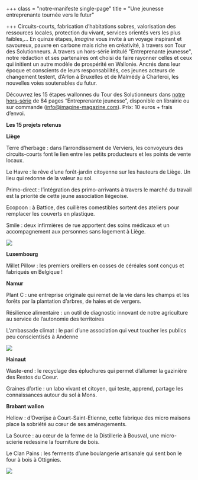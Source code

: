 +++
class = "notre-manifeste single-page"
title = "Une jeunesse entreprenante tournée vers le futur"

+++
Circuits-courts, fabrication d’habitations sobres, valorisation des ressources locales, protection du vivant, services orientés vers les plus faibles,… En quinze étapes, _Imagine_ vous invite à un voyage inspirant et savoureux, pauvre en carbone mais riche en créativité, à travers son Tour des Solutionneurs. A travers un hors-série intitulé "Entreprenante jeunesse", notre rédaction et ses partenaires ont choisi de faire rayonner celles et ceux qui initient un autre modèle de prospérité en Wallonie. Ancrés dans leur époque et conscients de leurs responsabilités, ces jeunes acteurs de changement testent, d’Arlon à Bruxelles et de Malmédy à Charleroi, les nouvelles voies soutenables du futur.

Découvrez les 15 étapes wallonnes du Tour des Solutionneurs dans [notre hors-série](https://kiosque.imagine-magazine.com/) de 84 pages “Entreprenante jeunesse”, disponible en librairie ou sur commande ([info@imagine-magazine.com](mailto:info@imagine-magazine.com)). Prix: 10 euros + frais d’envoi.

**Les 15 projets retenus**

**Liège**

Terre d’herbage : dans l’arrondissement de Verviers, les convoyeurs des circuits-courts font le lien entre les petits producteurs et les points de vente locaux.

Le Havre : le rêve d’une forêt-jardin citoyenne sur les hauteurs de Liège. Un lieu qui redonne de la valeur au sol.

Primo-direct : l’intégration des primo-arrivants à travers le marché du travail est la priorité de cette jeune association liégeoise.

Ecopoon : à Battice, des cuillères comestibles sortent des ateliers pour remplacer les couverts en plastique.

Smile : deux infirmières de rue apportent des soins médicaux et un accompagnement aux personnes sans logement à Liège.

![](https://res.cloudinary.com/drg3m95yg/image/upload/c_limit,dpr_auto,q_70,w_1000,f_auto/v1671721106/Capture_d_%C3%A9cran_2022-12-22_155549_nf0pgi.png)

**Luxembourg**

Millet Pillow : les premiers oreillers en cosses de céréales sont conçus et fabriqués en Belgique !

**Namur**

Plant C : une entreprise originale qui remet de la vie dans les champs et les forêts par la plantation d’arbres, de haies et de vergers.

Résilience alimentaire : un outil de diagnostic innovant de notre agriculture au service de l’autonomie des territoires

L’ambassade climat : le pari d’une association qui veut toucher les publics peu conscientisés à Andenne

![](https://res.cloudinary.com/drg3m95yg/image/upload/c_limit,dpr_auto,q_70,w_1000,f_auto/v1671721423/Capture_d_%C3%A9cran_2022-12-22_160103_zlzafe.png)

**Hainaut**

Waste-end : le recyclage des épluchures qui permet d’allumer la gazinière des Restos du Coeur.

Graines d’ortie : un labo vivant et citoyen, qui teste, apprend, partage les connaissances autour du sol à Mons.

**Brabant wallon**

Hellow : d’Overijse à Court-Saint-Etienne, cette fabrique des micro maisons place la sobriété au cœur de ses aménagements.

La Source : au cœur de la ferme de la Distillerie à Bousval, une micro-scierie redessine la fourniture de bois.

Le Clan Pains : les ferments d’une boulangerie artisanale qui sent bon le four à bois à Ottignies.

![](https://res.cloudinary.com/drg3m95yg/image/upload/c_limit,dpr_auto,q_70,w_1000,f_auto/v1671721468/Capture_d_%C3%A9cran_2022-12-22_160150_kjiwfe.png)